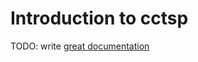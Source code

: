 # Introduction to cctsp

TODO: write [great documentation](http://jacobian.org/writing/what-to-write/)
